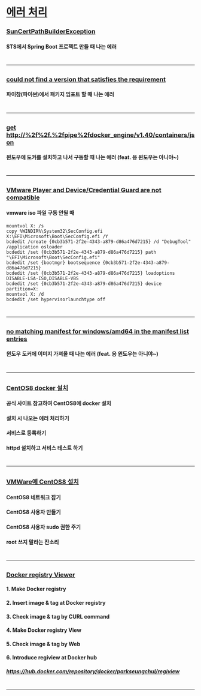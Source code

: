 # [에러 처리](https://www.youtube.com/playlist?list=PLogzC_RPf25HEhe3ppTA_gWglxa853jgd)

### [SunCertPathBuilderException](https://youtu.be/obbhEkm6cgs)
#### STS에서 Spring Boot 프로젝트 만들 때 나는 에러 
# <hr>

### [could not find a version that satisfies the requirement](https://youtu.be/SvFBGJaGWeY)
#### 파이참(파이썬)에서 패키지 임포트 할 때 나는 에러
# <hr>

### [get http://%2f%2f.%2fpipe%2fdocker_engine/v1.40/containers/json](https://youtu.be/gg4copHAtVQ)
#### 윈도우에 도커를 설치하고 나서 구동할 때 나는 에러 (feat. 응 윈도우는 아니야~)
# <hr>


### [VMware Player and Device/Credential Guard are not compatible](https://youtu.be/KNXTi0TkQk8)
#### vmware iso 파일 구동 안될 때 
```
mountvol X: /s
copy %WINDIR%\System32\SecConfig.efi X:\EFI\Microsoft\Boot\SecConfig.efi /Y
bcdedit /create {0cb3b571-2f2e-4343-a879-d86a476d7215} /d "DebugTool" /application osloader
bcdedit /set {0cb3b571-2f2e-4343-a879-d86a476d7215} path "\EFI\Microsoft\Boot\SecConfig.efi"
bcdedit /set {bootmgr} bootsequence {0cb3b571-2f2e-4343-a879-d86a476d7215}
bcdedit /set {0cb3b571-2f2e-4343-a879-d86a476d7215} loadoptions DISABLE-LSA-ISO,DISABLE-VBS
bcdedit /set {0cb3b571-2f2e-4343-a879-d86a476d7215} device partition=X:
mountvol X: /d
bcdedit /set hypervisorlaunchtype off
```
# <hr>

### [no matching manifest for windows/amd64 in the manifest list entries](https://youtu.be/CtFWWzMAqg0)
#### 윈도우 도커에 이미지 가져올 때 나는 에러 (feat. 응 윈도우는 아니야~)
# <hr>

### [CentOS8 docker 설치](https://youtu.be/wd5EdxRjlME)
#### 공식 사이트 참고하여 CentOS8에 docker 설치
#### 설치 시 나오는 에러 처리하기
#### 서비스로 등록하기
#### httpd 설치하고 서비스 테스트 하기
# <hr>

### [VMWare에 CentOS8 설치](https://youtu.be/EK_M-m1ZnMs)
#### CentOS8 네트워크 잡기
#### CentOS8 사용자 만들기
#### CentOS8 사용자 sudo 권한 주기
#### root 쓰지 말라는 잔소리
# <hr>

### [Docker registry Viewer](https://youtu.be/TDGW0c5wmV8)
#### 1. Make Docker registry 
#### 2. Insert image & tag at Docker registry
#### 3. Check image & tag by CURL command
#### 4. Make Docker registry View 
#### 5. Check image & tag by Web
#### 6. Introduce regiview at Docker hub
##### https://hub.docker.com/repository/docker/parkseungchul/regiview
# <hr>


